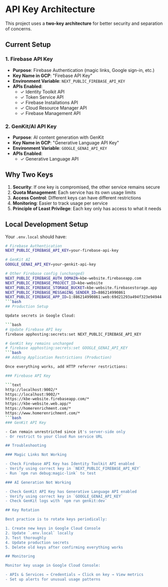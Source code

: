 # API Key Architecture

This project uses a **two-key architecture** for better security and separation of concerns.

## Current Setup

### 1. Firebase API Key

- **Purpose**: Firebase Authentication (magic links, Google sign-in, etc.)
- **Key Name in GCP**: "Firebase API Key"
- **Environment Variable**: `NEXT_PUBLIC_FIREBASE_API_KEY`
- **APIs Enabled**:
  - ✓ Identity Toolkit API
  - ✓ Token Service API
  - ✓ Firebase Installations API
  - ✓ Cloud Resource Manager API
  - ✓ Firebase Management API

### 2. GenKit/AI API Key

- **Purpose**: AI content generation with GenKit
- **Key Name in GCP**: "Generative Language API Key"
- **Environment Variable**: `GOOGLE_GENAI_API_KEY`
- **APIs Enabled**:
  - ✓ Generative Language API

## Why Two Keys

1. **Security**: If one key is compromised, the other service remains secure
2. **Quota Management**: Each service has its own usage limits
3. **Access Control**: Different keys can have different restrictions
4. **Monitoring**: Easier to track usage per service
5. **Principle of Least Privilege**: Each key only has access to what it needs

## Local Development Setup

Your `.env.local` should have:

```bash
# Firebase Authentication
NEXT_PUBLIC_FIREBASE_API_KEY=your-firebase-api-key

# GenKit AI
GOOGLE_GENAI_API_KEY=your-genkit-api-key

# Other Firebase config (unchanged)
NEXT_PUBLIC_FIREBASE_AUTH_DOMAIN=kbe-website.firebaseapp.com
NEXT_PUBLIC_FIREBASE_PROJECT_ID=kbe-website
NEXT_PUBLIC_FIREBASE_STORAGE_BUCKET=kbe-website.firebasestorage.app
NEXT_PUBLIC_FIREBASE_MESSAGING_SENDER_ID=886214990861
NEXT_PUBLIC_FIREBASE_APP_ID=1:886214990861:web:69d21293a494f323e94944
```bash
## Production Setup

Update secrets in Google Cloud:

```bash
# Update Firebase API key
firebase apphosting:secrets:set NEXT_PUBLIC_FIREBASE_API_KEY

# GenKit key remains unchanged
# firebase apphosting:secrets:set GOOGLE_GENAI_API_KEY
```bash
## Adding Application Restrictions (Production)

Once everything works, add HTTP referrer restrictions:

### Firebase API Key

```text
http://localhost:9002/*
https://localhost:9002/*
https://kbe-website.firebaseapp.com/*
https://kbe-website.web.app/*
https://homerenrichment.com/*
https://www.homerenrichment.com/*
```bash
### GenKit API Key

- Can remain unrestricted since it's server-side only
- Or restrict to your Cloud Run service URL

## Troubleshooting

### Magic Links Not Working

- Check Firebase API Key has Identity Toolkit API enabled
- Verify using correct key in `NEXT_PUBLIC_FIREBASE_API_KEY`
- Run `npm run debug:magic-link` to test

### AI Generation Not Working

- Check GenKit API Key has Generative Language API enabled
- Verify using correct key in `GOOGLE_GENAI_API_KEY`
- Check GenKit logs with `npm run genkit:dev`

## Key Rotation

Best practice is to rotate keys periodically:

1. Create new keys in Google Cloud Console
2. Update `.env.local` locally
3. Test thoroughly
4. Update production secrets
5. Delete old keys after confirming everything works

## Monitoring

Monitor key usage in Google Cloud Console:

- APIs & Services → Credentials → Click on key → View metrics
- Set up alerts for unusual usage patterns
